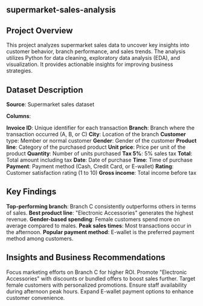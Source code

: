 ## supermarket-sales-analysis
## Project Overview
This project analyzes supermarket sales data to uncover key insights into customer behavior, branch performance, and sales trends. The analysis utilizes Python for data cleaning, exploratory data analysis (EDA), and visualization. It provides actionable insights for improving business strategies.

## Dataset Description

**Source**: Supermarket sales dataset

**Columns**:

**Invoice ID**: Unique identifier for each transaction
**Branch**: Branch where the transaction occurred (A, B, or C)
**City**: Location of the branch
**Customer** type: Member or normal customer
**Gender**: Gender of the customer
**Product line**: Category of the purchased product
**Unit price**: Price per unit of the product
**Quantity**: Number of units purchased
**Tax 5%**: 5% sales tax
**Total**: Total amount including tax
**Date**: Date of purchase
**Time**: Time of purchase
**Payment**: Payment method (Cash, Credit Card, or E-wallet)
**Rating**: Customer satisfaction rating (1 to 10)
**Gross income**: Total income before tax

## Key Findings

**Top-performing branch**: Branch C consistently outperforms others in terms of sales.
**Best product line**: "Electronic Accessories" generates the highest revenue.
**Gender-based spending**: Female customers spend more on average compared to males.
**Peak sales times**: Most transactions occur in the afternoon.
**Popular payment method**: E-wallet is the preferred payment method among customers.

## Insights and Business Recommendations

Focus marketing efforts on Branch C for higher ROI.
Promote "Electronic Accessories" with discounts or bundled offers to boost sales further.
Target female customers with personalized promotions.
Ensure staff availability during afternoon peak hours.
Expand E-wallet payment options to enhance customer convenience.
